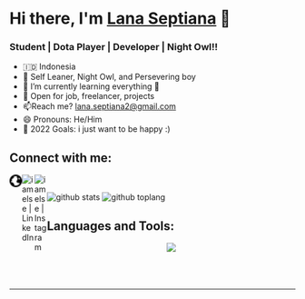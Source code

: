 # Hi there, I'm [Lana Septiana][website] 👋

<h3>
  Student | Dota Player | Developer | Night Owl!!
</h3>

- 🇮🇩  Indonesia
- 🔭 Self Leaner, Night Owl, and Persevering boy  
- 🌱 I’m currently learning everything 🤣
- 👯 Open for job, freelancer, projects
- 📫Reach me? lana.septiana2@gmail.com
- 😄 Pronouns: He/Him <br>
- 🥅 2022 Goals: i just want to be happy :)

## Connect with me:

[<img align="left" alt="iamelse.rf.gd" width="22px" src="https://raw.githubusercontent.com/iconic/open-iconic/master/svg/globe.svg" />][website]
[<img align="left" alt="iamelse | LinkedIn" width="22px" src="https://cdn.jsdelivr.net/npm/simple-icons@v3/icons/linkedin.svg" />][linkedin]
[<img align="left" alt="iamelse | Instagram" width="22px" src="https://cdn.jsdelivr.net/npm/simple-icons@v3/icons/instagram.svg" />][instagram]

<br />

![github stats](https://github-readme-stats.vercel.app/api?username=iamelse&show_icons=true&theme=radical)
![github toplang](https://github-readme-stats.vercel.app/api/top-langs/?username=iamelse&layout=compact&theme=nightowl)

## Languages and Tools:

<p align="center">
  <a href="https://skillicons.dev">
    <img src="https://skillicons.dev/icons?i=html,css,bootstrap,js,php,laravel,mysql,vscode,git" />
  </a>
</p>

<br />
<br />

---

[website]: http://iamelse.rf.gd/
[instagram]: https://www.instagram.com/iamelse_/
[linkedin]: https://www.linkedin.com/in/iamelse/
